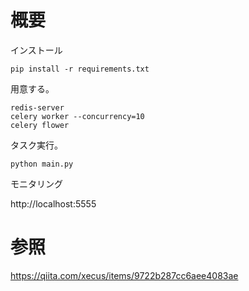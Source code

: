 

# 概要

インストール

```
pip install -r requirements.txt
```

用意する。    

```
redis-server
celery worker --concurrency=10
celery flower
```

タスク実行。    


```
python main.py
```


モニタリング    

http://localhost:5555


# 参照

https://qiita.com/xecus/items/9722b287cc6aee4083ae
